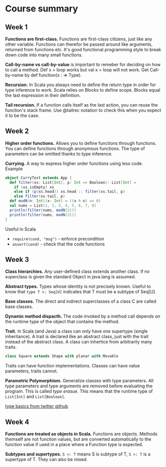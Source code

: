 # Course summary

## Week 1
**Functions are first-class.** Functions are first-class citizens, just like any other variable. 
Functions can therefor be passed around like arguments, returned from functions etc.
It's good functional programming style to break down code into many small functions.

**Call-by-name vs call-by-value** is important to remeber for deciding on how to call a method.
Def x = loop works but val x = loop will not work. Get Call-by-name by def function(x : => Type).

**Recursion.** In Scala you always need to define the return type in order for type inference to work.
Scala relies on Blocks to define scope. Blocks equal the last expression in their definition.

**Tail recursion.** If a function calls itself as the last action, you can reuse the function's stack frame. Use @tailrec notation to check this when you expect it to be the case.

## Week 2
**Higher order functions.** Allows you to define functions through functions. You can define functions through anonymous functions. The type of parameters can be omitted thanks to type inference.

**Currying.** A way to express higher order functions using less code. Example
```Scala
object CurryTest extends App {
  def filter(xs: List[Int], p: Int => Boolean): List[Int] =
    if (xs.isEmpty) xs
    else if (p(xs.head)) xs.head :: filter(xs.tail, p)
    else filter(xs.tail, p)
  def modN(n: Int)(x: Int) = ((x % n) == 0)
  val nums = List(1, 2, 3, 4, 5, 6, 7, 8)
  println(filter(nums, modN(2)))
  println(filter(nums, modN(3)))
}
```
Useful in Scala
* ```require(cond, "msg")``` - enforce precondition
* ```assert(cond)``` - check that the code functions

## Week 3
**Class hierarchies.** Any user-defined class extends another class. If no superclass is given the standard Object in java.lang is assumed.

**Abstract types.** Types whose identity is not precisely known. Useful to know that ```type T <: Seq[U]``` indicates that T must be a subtype of Seq[U].

**Base classes.** The direct and indirect superclasses of a class C are called base classes.

**Dynamic method dispacth.** The code invoked by a method call depends on the runtime type of the object that contains the method.

**Trait.** In Scala (and Java) a class can only have *one* supertype (single inheritance). A trait is declared like an abstract class, just with the trait instead of the abstract class. A class can inhertice from arbitrarily many traits.
```Scala
class Square extends Shape with planar with Movable
```
Traits can have function implementations. Classes can have value parameters, traits cannot.

**Parametric Polymorphism.** Generalize classes with type parameters. All type parameters and type arguments are removed before evaluating the program. This is called *type erasue*. This means that the runtime type of ```List[Int]``` and ```List[Boolean]```.

[type basics from twitter github](https://twitter.github.io/scala_school/type-basics.html)

## Week 4

**Functions are treated as objects in Scala.** Functions are objects. Methods themself are not function values, but are converted automatically to the function value if used in a place where a Function type is expected.

**Subtypes and supertypes.** ```S <: T``` means S is subtype of T, ```S >: T``` is a supertype of T. They can also be mixed.
